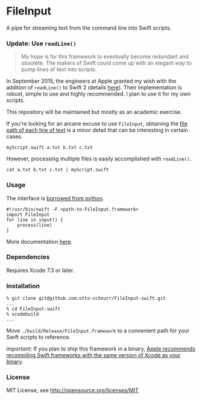 FileInput
=========

A pipe for streaming text from the command line into Swift scripts.


### Update: Use `readLine()`

> My hope is for this framework to eventually become redundant and
> obsolete. The makers of Swift could come up with an elegant way to
> pump lines of text into scripts.

In September 2015, the engineers at Apple granted my wish with the addition
of `readLine()` to Swift 2 (details [here][readline]). Their implementation
is robust, simple to use and highly recommended. I plan to use it for my own
scripts.

This repository will be maintained but mostly as an academic exercise.

If you're looking for an arcane excuse to use `FileInput`, obtaining the
[file path of each line of text][file path] is a minor detail that can be
interesting in certain cases.

    myScript.swift a.txt b.txt c.txt

However, processing multiple files is easily accomplished with `readLine()`.

    cat a.txt b.txt c.txt | myScript.swift

[file path]: https://github.com/otto-schnurr/FileInput-swift/wiki#querying-an-input-sequence
[readline]: https://developer.apple.com/library/ios/documentation/Swift/Reference/Swift_StandardLibrary_Functions/index.html#//apple_ref/swift/func/s:FSs8readLineFT12stripNewlineSb_GSqSS_


### Usage

The interface is [borrowed from python](https://docs.python.org/2/library/fileinput.html).

	#!/usr/bin/swift -F <path-to-FileInput.framework>
    import FileInput
    for line in input() {
    	process(line)
    }

More documentation [here](../../wiki).


### Dependencies

Requires Xcode 7.3 or later.


### Installation

    % git clone git@github.com:otto-schnurr/FileInput-swift.git
    ...
    % cd FileInput-swift
    % xcodebuild
    ...

Move `./build/Release/FileInput.framework` to a convenient path
for your Swift scripts to reference.

*important:* If you plan to ship this framework in a binary, [Apple
recommends recompiling Swift frameworks with the same version of Xcode
as your binary](https://developer.apple.com/swift/blog/?id=2).


### License

MIT License, see http://opensource.org/licenses/MIT
